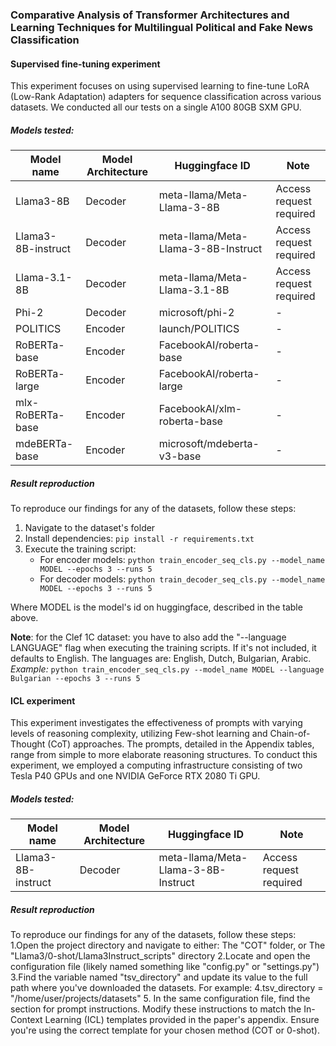 ### Comparative Analysis of Transformer Architectures and Learning Techniques for Multilingual Political and Fake News Classification

#### Supervised fine-tuning experiment
This experiment focuses on using supervised learning to fine-tune LoRA (Low-Rank Adaptation) adapters for sequence classification across various datasets. We conducted all our tests on a single A100 80GB SXM GPU.

##### Models tested:
| Model name | Model Architecture | Huggingface ID | Note |
|---|---|---|---|
| Llama3-8B | Decoder |  meta-llama/Meta-Llama-3-8B  | Access request required | 
| Llama3-8B-instruct | Decoder |  meta-llama/Meta-Llama-3-8B-Instruct  | Access request required |
| Llama-3.1-8B | Decoder |  meta-llama/Meta-Llama-3.1-8B  | Access request required |
| Phi-2 | Decoder |  microsoft/phi-2  | - |
| POLITICS | Encoder |  launch/POLITICS | - |
| RoBERTa-base | Encoder |  FacebookAI/roberta-base  | - |
| RoBERTa-large | Encoder |  FacebookAI/roberta-large  | - |
| mlx-RoBERTa-base | Encoder | FacebookAI/xlm-roberta-base  | - | 
| mdeBERTa-base | Encoder | microsoft/mdeberta-v3-base  | - | 


##### Result reproduction
To reproduce our findings for any of the datasets, follow these steps:
1. Navigate to the dataset's folder
2. Install dependencies: `pip install -r requirements.txt`
3. Execute the training script: 
    - For encoder models: `python train_encoder_seq_cls.py --model_name MODEL --epochs 3 --runs 5` 
    - For decoder models: `python train_decoder_seq_cls.py --model_name MODEL --epochs 3 --runs 5`

Where MODEL is the model's id on huggingface, described in the table above.

**Note**: for the Clef 1C dataset: you have to also add the "--language LANGUAGE" flag when executing the training scripts. If it's not included, it defaults to English. The languages are: English, Dutch, Bulgarian, Arabic.  
_Example:_ `python train_encoder_seq_cls.py --model_name MODEL --language Bulgarian --epochs 3 --runs 5` 



#### ICL experiment
This experiment investigates the effectiveness of prompts with varying levels of reasoning complexity, utilizing Few-shot learning and Chain-of-Thought (CoT) approaches. The prompts, detailed in the Appendix tables, range from simple to more elaborate reasoning structures. To conduct this experiment, we employed a computing infrastructure consisting of two Tesla P40 GPUs and one NVIDIA GeForce RTX 2080 Ti GPU.

##### Models tested:
| Model name | Model Architecture | Huggingface ID | Note |
|---|---|---|---|
| Llama3-8B-instruct | Decoder |  meta-llama/Meta-Llama-3-8B-Instruct  | Access request required |


##### Result reproduction
To reproduce our findings for any of the datasets, follow these steps:
1.Open the project directory and navigate to either:
The "COT" folder, or
The "Llama3/0-shot/Llama3Instruct_scripts" directory
2.Locate and open the configuration file (likely named something like "config.py" or "settings.py")
3.Find the variable named "tsv_directory" and update its value to the full path where you've downloaded the datasets. For example:
4.tsv_directory = "/home/user/projects/datasets"
5. In the same configuration file, find the section for prompt instructions. Modify these instructions to match the In-Context Learning (ICL) templates provided in the paper's appendix. Ensure you're using the correct template for your chosen method (COT or 0-shot).
   
